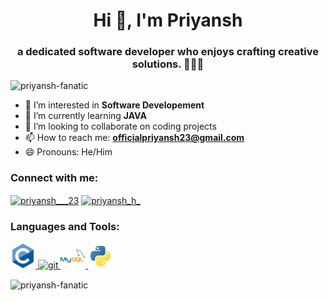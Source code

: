 <h1 align="center">Hi 👋, I'm Priyansh</h1>
<h3 align="center">a dedicated software developer who enjoys crafting creative solutions. 👨‍💻✨</h3>

<p align="left"> <img src="https://komarev.com/ghpvc/?username=priyansh-fanatic&label=Profile%20views&color=0e75b6&style=flat" alt="priyansh-fanatic" /> </p>

- 👀 I’m interested in **Software Developement**
- 🌱 I’m currently learning **JAVA**
- 💞️ I’m looking to collaborate on coding projects 
- 📫 How to reach me: **officialpriyansh23@gmail.com**
- 😄 Pronouns: He/Him

<h3 align="left">Connect with me:</h3>
<p align="left">
<a href="https://twitter.com/priyansh___23" target="blank"><img align="center" src="https://raw.githubusercontent.com/rahuldkjain/github-profile-readme-generator/master/src/images/icons/Social/twitter.svg" alt="priyansh___23" height="30" width="40" /></a>
<a href="https://instagram.com/priyansh_h_" target="blank"><img align="center" src="https://raw.githubusercontent.com/rahuldkjain/github-profile-readme-generator/master/src/images/icons/Social/instagram.svg" alt="priyansh_h_" height="30" width="40" /></a>
</p>

<h3 align="left">Languages and Tools:</h3>
<p align="left"> <a href="https://www.cprogramming.com/" target="_blank" rel="noreferrer"> <img src="https://raw.githubusercontent.com/devicons/devicon/master/icons/c/c-original.svg" alt="c" width="40" height="40"/> </a> <a href="https://git-scm.com/" target="_blank" rel="noreferrer"> <img src="https://www.vectorlogo.zone/logos/git-scm/git-scm-icon.svg" alt="git" width="40" height="40"/> </a> <a href="https://www.mysql.com/" target="_blank" rel="noreferrer"> <img src="https://raw.githubusercontent.com/devicons/devicon/master/icons/mysql/mysql-original-wordmark.svg" alt="mysql" width="40" height="40"/> </a> <a href="https://www.python.org" target="_blank" rel="noreferrer"> <img src="https://raw.githubusercontent.com/devicons/devicon/master/icons/python/python-original.svg" alt="python" width="40" height="40"/> </a> </p>


<p><img align="center" src="https://github-readme-stats.vercel.app/api/top-langs?username=priyansh-fanatic&show_icons=true&theme=dark&locale=en&layout=compact" alt="priyansh-fanatic" /></p>
